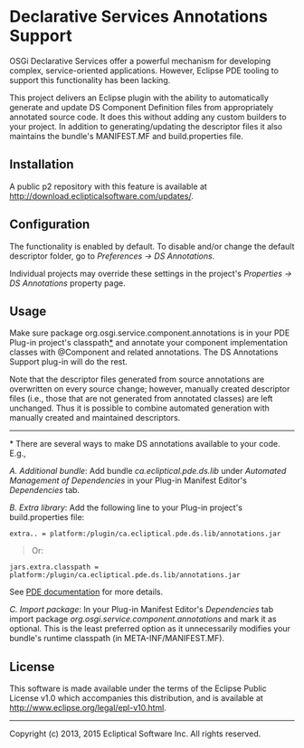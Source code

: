 # Declarative Services Annotations Support

OSGi Declarative Services offer a powerful mechanism for developing complex, service-oriented applications. However, Eclipse PDE tooling to support this functionality has been lacking.

This project delivers an Eclipse plugin with the ability to automatically generate and update DS Component Definition files from appropriately annotated source code. It does this without adding any custom builders to your project. In addition to generating/updating the descriptor files it also maintains the bundle's MANIFEST.MF and build.properties file.

## Installation

A public p2 repository with this feature is available at http://download.eclipticalsoftware.com/updates/.

## Configuration

The functionality is enabled by default. To disable and/or change the default descriptor folder, go to _Preferences -> DS Annotations_.

Individual projects may override these settings in the project's _Properties -> DS Annotations_ property page.

## Usage

Make sure package org.osgi.service.component.annotations is in your PDE Plug-in project's classpath<a href="#classpath">*</a> and annotate your component implementation classes with @Component and related annotations. The DS Annotations Support plug-in will do the rest.

Note that the descriptor files generated from source annotations are overwritten on every source change; however, manually created descriptor files (i.e., those that are not generated from annotated classes) are left unchanged. Thus it is possible to combine automated generation with manually created and maintained descriptors.

-----
<a name="classpath" id="classpath">*</a> There are several ways to make DS annotations available to your code. E.g.,

*A. Additional bundle*: Add bundle _ca.ecliptical.pde.ds.lib_ under _Automated Management of Dependencies_ in your Plug-in Manifest Editor's _Dependencies_ tab.

*B. Extra library*: Add the following line to your Plug-in project's build.properties file:

	extra.. = platform:/plugin/ca.ecliptical.pde.ds.lib/annotations.jar

> Or: 

	jars.extra.classpath = platform:/plugin/ca.ecliptical.pde.ds.lib/annotations.jar

See [PDE documentation](http://help.eclipse.org/luna/index.jsp?topic=%2Forg.eclipse.pde.doc.user%2Freference%2Fpde_feature_generating_build.htm "Feature and Plug-in Build Configuration Properties") for more details.

*C. Import package*: In your Plug-in Manifest Editor's _Dependencies_ tab import package _org.osgi.service.component.annotations_ and mark it as optional. This is the least preferred option as it unnecessarily modifies your bundle's runtime classpath (in META-INF/MANIFEST.MF).

## License

This software is made available under the terms of the Eclipse Public License v1.0 which accompanies this distribution, and is available at http://www.eclipse.org/legal/epl-v10.html.

----------------------------------------------------------------------
Copyright (c) 2013, 2015 Ecliptical Software Inc. All rights reserved.

